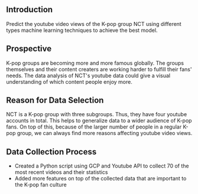 ## Introduction
Predict the youtube video views of the K-pop group NCT using different types machine learning techniques to achieve the best model.

## Prospective
K-pop groups are becoming more and more famous globally. The groups themselves and their content creaters are working harder to fulfill 
their fans' needs. The data analysis of NCT's youtube data could give a visual understanding of which content people enjoy more.

## Reason for Data Selection
NCT is a K-pop group with three subgroups. Thus, they have four youtube accounts in total. This helps to generalize data to a wider audience of
K-pop fans. On top of this, because of the larger number of people in a regular K-pop
group, we can always find more reasons affecting youtube video views.

## Data Collection Process
* Created a Python script using GCP and Youtube API to collect 70 of the most recent videos and their statistics
* Added more features on top of the collected data that are important to the K-pop fan culture
